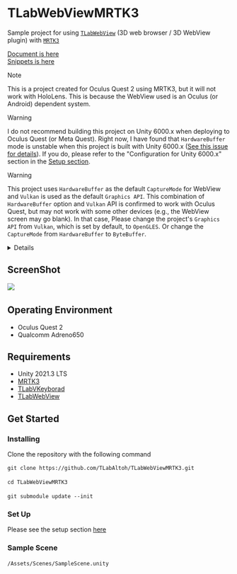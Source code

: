 # TLabWebViewMRTK3
Sample project for using [```TLabWebView```](https://github.com/TLabAltoh/TLabWebView) (3D web browser / 3D WebView plugin) with [```MRTK3```](https://learn.microsoft.com/en-us/windows/mixed-reality/mrtk-unity/mrtk3-overview/)

[Document is here](https://tlabgames.gitbook.io/tlabwebview)  
[Snippets is here](https://gist.github.com/TLabAltoh/e0512b3367c25d3e1ec28ddbe95da497#file-tlabwebview-snippets-md)

> [!NOTE]
> This is a project created for Oculus Quest 2 using MRTK3, but it will not work with HoloLens. This is because the WebView used is an Oculus (or Android) dependent system.

> [!WARNING]
> I do not recommend building this project on Unity 6000.x when deploying to Oculus Quest (or Meta Quest). Right now, I have found that `HardwareBuffer` mode is unstable when this project is built with Unity 6000.x ([See this issue for details](https://github.com/TLabAltoh/TLabWebViewVR/issues/39)). If you do, please refer to the "Configuration for Unity 6000.x" section in the [Setup section](https://github.com/TLabAltoh/TLabWebViewVR?tab=readme-ov-file#set-up).

> [!WARNING]
> This project uses `HardwareBuffer` as the default `CaptureMode` for WebView and `Vulkan` is used as the default `Graphics API`. This combination of `HardwareBuffer` option and `Vulkan` API is confirmed to work with Oculus Quest, but may not work with some other devices (e.g., the WebView screen may go blank). In that case, Please change the project's `Graphics API` from `Vulkan`, which is set by default, to `OpenGLES`. Or change the `CaptureMode` from `HardwareBuffer` to `ByteBuffer`.
>
> <details>
> <img src="Media/image.0.png" width="256"></img><br>
> <img src="Media/image.1.png" width="256"></img>
> </details>

## ScreenShot
<img src="Media/screenshot.gif" width="512"></img>

## Operating Environment
- Oculus Quest 2
- Qualcomm Adreno650

## Requirements
- Unity 2021.3 LTS
- [MRTK3](https://learn.microsoft.com/ja-jp/windows/mixed-reality/mrtk-unity/mrtk3-overview/)
- [TLabVKeyborad](https://github.com/TLabAltoh/TLabVKeyborad.git)
- [TLabWebView](https://github.com/TLabAltoh/TLabWebView.git)

## Get Started

### Installing

Clone the repository with the following command

```
git clone https://github.com/TLabAltoh/TLabWebViewMRTK3.git

cd TLabWebViewMRTK3

git submodule update --init
```

### Set Up
Please see the setup section [here](https://github.com/TLabAltoh/TLabWebView?tab=readme-ov-file#set-up)

### Sample Scene
```
/Assets/Scenes/SampleScene.unity
```
